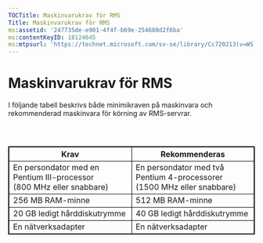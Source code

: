 ```yaml
---
TOCTitle: Maskinvarukrav för RMS
Title: Maskinvarukrav för RMS
ms:assetid: '247735de-e901-4f4f-b69e-254680d2f6ba'
ms:contentKeyID: 18124645
ms:mtpsurl: 'https://technet.microsoft.com/sv-se/library/Cc720213(v=WS.10)'
---
```


Maskinvarukrav för RMS
======================

I följande tabell beskrivs både minimikraven på maskinvara och rekommenderad maskinvara för körning av RMS-servrar.

###  

 
<table style="border:1px solid black;">
<colgroup>
<col width="50%" />
<col width="50%" />
</colgroup>
<thead>
<tr class="header">
<th style="border:1px solid black;" >Krav</th>
<th style="border:1px solid black;" >Rekommenderas</th>
</tr>
</thead>
<tbody>
<tr class="odd">
<td style="border:1px solid black;">En persondator med en Pentium III-processor (800 MHz eller snabbare)</td>
<td style="border:1px solid black;">En persondator med två Pentium 4-processorer (1500 MHz eller snabbare)</td>
</tr>
<tr class="even">
<td style="border:1px solid black;">256 MB RAM-minne</td>
<td style="border:1px solid black;">512 MB RAM-minne</td>
</tr>
<tr class="odd">
<td style="border:1px solid black;">20 GB ledigt hårddiskutrymme</td>
<td style="border:1px solid black;">40 GB ledigt hårddiskutrymme</td>
</tr>
<tr class="even">
<td style="border:1px solid black;">En nätverksadapter</td>
<td style="border:1px solid black;">En nätverksadapter</td>
</tr>
</tbody>
</table>
